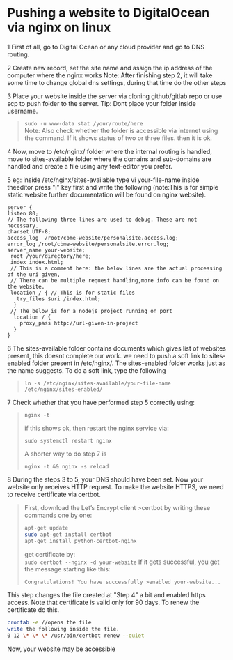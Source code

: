 # Pushing a website to DigitalOcean via nginx on linux

1 First of all, go to Digital Ocean or any cloud provider and go to DNS routing.

2 Create new record, set the site name and assign the ip address of the computer where the nginx works Note: After finishing step 2, it will take some time to change global dns settings, during that time do the other steps

3 Place your website inside the server via cloning github/gitlab repo or use scp to push folder to the server. Tip: Dont place your folder inside username.

> `sudo -u www-data stat /your/route/here`  
> Note: Also check whether the folder is accessible via internet using the command. If it shows status of two or three files. then it is ok.

4 Now, move to /etc/nginx/ folder where the internal routing is handled, move to sites-available folder where the domains and sub-domains are handled and create a file using any text-editor you prefer.

5 eg: inside /etc/nginx/sites-available type vi your-file-name inside theeditor press "i" key first and write the following (note:This is for simple static website further documentation will be found on nginx website).

```nginx
server {
listen 80;
// The following three lines are used to debug. These are not necessary.
charset UTF-8;
access_log  /root/cbme-website/personalsite.access.log;
error_log /root/cbme-website/personalsite.error.log;
server_name your-website;
 root /your/directory/here;
 index index.html;
 // This is a comment here: the below lines are the actual processing of the uri given,
 // There can be multiple request handling,more info can be found on the website.
 location / { // This is for static files
   try_files $uri /index.html;
  }
 // The below is for a nodejs project running on port
  location / {
    proxy_pass http://url-given-in-project
  }
}
```

6 The sites-available folder contains documents which gives list of websites present, this doesnt complete our work. we need to push a soft link to sites-enabled folder present in /etc/nginx/. The sites-enabled folder works just as the name suggests. To do a soft link, type the following

> `ln -s /etc/nginx/sites-available/your-file-name /etc/nginx/sites-enabled/`

7 Check whether that you have performed step 5 correctly using:

> `nginx -t`  
>
>if this shows ok, then restart the nginx service via:  
>
> `sudo systemctl restart nginx`
>  
>A shorter way to do step 7 is  
>
> `nginx -t && nginx -s reload`

8 During the steps 3 to 5, your DNS should have been set. Now your website only receives HTTP request. To make the website HTTPS, we need to receive certificate via certbot.

>First, download the Let’s Encrypt client >certbot by writing these commands one by one:
>
> ```bash
> apt-get update
> sudo apt-get install certbot
> apt-get install python-certbot-nginx
> ```
>
>get certificate by:  
> `sudo certbot --nginx -d your-website`
>If it gets successful, you get the message starting like this:
>
>```bash
>Congratulations! You have successfully >enabled your-website...
>```
>

This step changes the file created at "Step 4" a bit and enabled https access. Note that certificate is valid only for 90 days. To renew the certificate do this.

```bash
crontab -e //opens the file
write the following inside the file.
0 12 \* \* \* /usr/bin/certbot renew --quiet
```

Now, your website may be accessible

